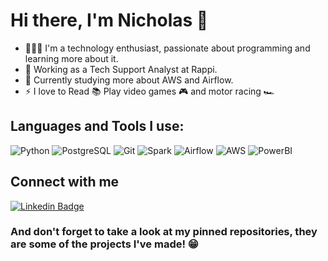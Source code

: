 # Hi there, I'm Nicholas 👋

- 👨🏻‍💻 I'm a technology enthusiast, passionate about programming and learning more about it. 
- 🔭 Working as a Tech Support Analyst at Rappi.
- 🌱 Currently studying more about AWS and Airflow.
- ⚡ I love to Read 📚 Play video games 🎮 and motor racing 🏎

## Languages and Tools I use:

![Python](https://img.shields.io/badge/Python-FFD43B?style=for-the-badge&logo=python&logoColor=blue)
![PostgreSQL](https://img.shields.io/badge/PostgreSQL-316192?style=for-the-badge&logo=postgresql&logoColor=white)
![Git](https://img.shields.io/badge/GIT-E44C30?style=for-the-badge&logo=git&logoColor=white)
![Spark](https://img.shields.io/badge/Apache_Spark-FFFFFF?style=for-the-badge&logo=apachespark&logoColor=#E35A16)
![Airflow](https://img.shields.io/badge/Airflow-017CEE?style=for-the-badge&logo=Apache%20Airflow&logoColor=white)
![AWS](https://img.shields.io/badge/Amazon_AWS-FF9900?style=for-the-badge&logo=amazonaws&logoColor=white)
![PowerBI](https://img.shields.io/badge/PowerBI-F2C811?style=for-the-badge&logo=Power%20BI&logoColor=white)

## Connect with me

[![Linkedin Badge](https://img.shields.io/badge/-NicholasBaraldi-blue?style=flat-square&logo=Linkedin&logoColor=white&link=https://www.linkedin.com/in/nicholasbaraldi/)](https://www.linkedin.com/in/nicholasbaraldi/)

### And don't forget to take a look at my pinned repositories, they are some of the projects I've made! 😁
